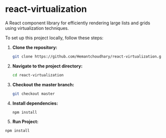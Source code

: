 # react-virtualization
A React component library for efficiently rendering large lists and grids using virtualization techniques.


To set up this project locally, follow these steps:

1. **Clone the repository:**

   ```bash
   git clone https://github.com/Hemantchoudhary/react-virtualization.git
   ```

2. **Navigate to the project directory:**

   ```bash
   cd react-virtualization
   ```

3. **Checkout the master branch:**

   ```bash
   git checkout master
   ```

4. **Install dependencies:**

   ```bash
   npm install
   ```
5.  **Run Project:**

   ```bash
   npm install
   ```
   
